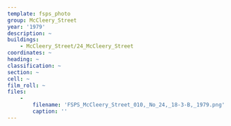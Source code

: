 ```yaml
---
template: fsps_photo
group: McCleery_Street
year: '1979'
description: ~
buildings:
    - McCleery_Street/24_McCleery_Street
coordinates: ~
heading: ~
classification: ~
section: ~
cell: ~
film_roll: ~
files:
    -
        filename: 'FSPS_McCleery_Street_010,_No_24,_18-3-B,_1979.png'
        caption: ''
---
```

